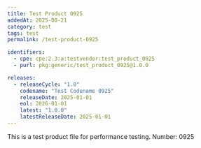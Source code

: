 ```yaml
---
title: Test Product 0925
addedAt: 2025-08-21
category: test
tags: test
permalink: /test-product-0925

identifiers:
  - cpe: cpe:2.3:a:testvendor:test_product_0925
  - purl: pkg:generic/test_product_0925@1.0.0

releases:
  - releaseCycle: "1.0"
    codename: "Test Codename 0925"
    releaseDate: 2025-01-01
    eol: 2026-01-01
    latest: "1.0.0"
    latestReleaseDate: 2025-01-01
---
```


This is a test product file for performance testing. Number: 0925
